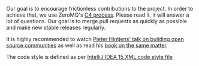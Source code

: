 Our goal is to encourage frictionless contributions to the project. In order to achieve that, we use ZeroMQ's [C4 process](C4.md). Please read it, it will answer a lot of questions. Our goal is to merge pull requests as quickly as possible and make new stable releases regularly.

It is highly recommended to watch [Pieter Hintjens' talk on building open source communities](https://www.youtube.com/watch?v=uzxcILudFWM) as well as read his [book
on the same matter](https://www.gitbook.com/book/hintjens/social-architecture/details). 

The code style is defined as per [IntelliJ IDEA 15 XML code style file](es4j-intellij-code-style.xml)
